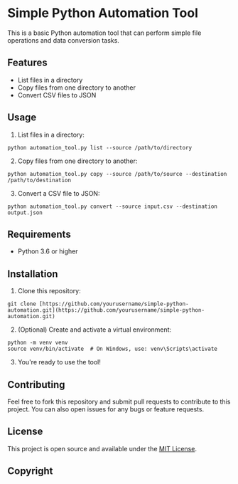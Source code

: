 # Simple Python Automation Tool

This is a basic Python automation tool that can perform simple file operations and data conversion tasks.

## Features

- List files in a directory
- Copy files from one directory to another
- Convert CSV files to JSON

## Usage

1. List files in a directory:
```
python automation_tool.py list --source /path/to/directory
```
2. Copy files from one directory to another:
```
python automation_tool.py copy --source /path/to/source --destination /path/to/destination
```
3. Convert a CSV file to JSON:
```
python automation_tool.py convert --source input.csv --destination output.json
```

## Requirements

- Python 3.6 or higher

## Installation

1. Clone this repository:
```
git clone [https://github.com/yourusername/simple-python-automation.git](https://github.com/yourusername/simple-python-automation.git)
```
2. (Optional) Create and activate a virtual environment:
```
python -m venv venv
source venv/bin/activate  # On Windows, use: venv\Scripts\activate
```

3. You're ready to use the tool!

## Contributing

Feel free to fork this repository and submit pull requests to contribute to this project. You can also open issues for any bugs or feature requests.

## License

This project is open source and available under the [MIT License](LICENSE).

## Copyright
